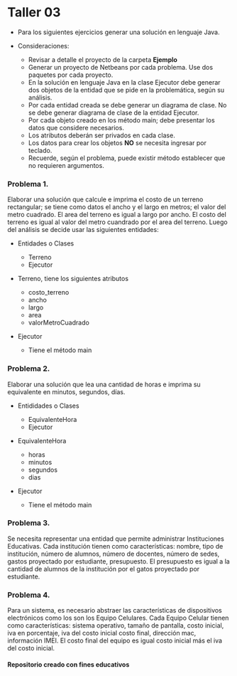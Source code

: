 # Taller 03

* Para los siguientes ejercicios generar una solución en lenguaje Java. 

* Consideraciones:
	* Revisar a detalle el proyecto de la carpeta **Ejemplo**
	* Generar un proyecto de Netbeans por cada problema. Use dos paquetes por cada proyecto.
	* En la solución en lenguaje Java en la clase Ejecutor debe generar dos objetos de la entidad que se pide en la problemática, según su análisis.
	* Por cada entidad creada se debe generar un diagrama de clase. No se debe generar diagrama de clase de la entidad Ejecutor.
	* Por cada objeto creado en los método main; debe presentar los datos que considere necesarios.
	* Los atributos deberán ser privados en cada clase.
	* Los datos para crear los objetos **NO** se necesita ingresar por teclado.
	* Recuerde, según el problema, puede existir método establecer que no requieren argumentos.


### Problema 1. 

Elaborar una solución que calcule e imprima el costo de un terreno rectangular; se tiene como datos el ancho y el largo en metros; el valor del metro cuadrado. El area del terreno es igual a largo por ancho. El costo del terreno es igual al valor del metro cuandrado por el area del terreno. Luego del análisis se decide usar las siguientes entidades:

* Entidades o Clases
	* Terreno 
	* Ejecutor
	
* Terreno, tiene los siguientes atributos
	* costo_terreno
	* ancho
	* largo
	* area
	* valorMetroCuadrado
* Ejecutor
	* Tiene el método main
	
### Problema 2. 

Elaborar una solución que lea una cantidad de horas e imprima su equivalente en minutos, segundos, días.

* Entididades o Clases
	* EquivalenteHora
	* Ejecutor
	
* EquivalenteHora
	* horas
	* minutos
	* segundos
	* dias
	
* Ejecutor
	* Tiene el método main


### Problema 3. 

Se necesita representar una entidad que permite administrar Instituciones Educativas. Cada institución tienen como características: nombre, tipo de institución, número de alumnos, número de docentes, número de sedes, gastos proyectado por estudiante, presupuesto. El presupuesto es igual a la cantidad de alumnos de la institución por el gatos proyectado por estudiante.

### Problema 4. 

Para un sistema, es necesario abstraer las características de dispositivos electrónicos como los son los Equipo Celulares. Cada Equipo Celular tienen como características: sistema operativo, tamaño de pantalla, costo inicial, iva en porcentaje, iva del costo inicial costo final, dirección mac, información IMEI. El costo final del equipo es igual costo inicial más el iva del costo inicial. 

#### Repositorio creado con fines educativos

